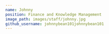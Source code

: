 ```yaml
---
name: Johnny
position: Finance and Knowledge Management
image_path: images/staff/johnny.jpg
github_username: johnnybean101johnnybean101
---
```

